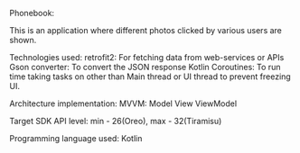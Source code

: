 Phonebook:

This is an application where different photos clicked by various users are shown.

Technologies used:
retrofit2: For fetching data from web-services or APIs
Gson converter: To convert the JSON response
Kotlin Coroutines: To run time taking tasks on other than Main thread or UI thread to prevent freezing UI.

Architecture implementation:
MVVM: Model View ViewModel

Target SDK API level: min - 26(Oreo), max - 32(Tiramisu)

Programming language used: Kotlin
